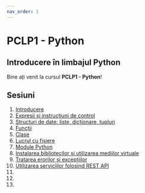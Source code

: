 ```yaml
---
nav_order: 1
---
```

# PCLP1 - Python

## Introducere în limbajul Python

Bine ați venit la cursul **PCLP1 - Python**!

## Sesiuni

1. [Introducere](./intro/intro.md)
1. [Expresii și instrucțiuni de control](./02-expressions/00-index.md)
1. [Structuri de date: liste, dicționare, tupluri](./03-data-structures/intro.md)
1. [Funcții](./04-functions/intro.md)
1. [Clase](./05-classes/intro.md)
1. [Lucrul cu fișiere](./06-files/intro.md)
1. [Module Python](./07-modules/intro.md)
1. [Instalarea bibliotecilor și utilizarea mediilor virtuale](./08-libs-venv/intro.md)
1. [Tratarea erorilor și excepțiilor](./09-exceptionsi/intro.md)
1. [Utilizarea serviciilor folosind REST API](./advanced-meta/advanced-meta.md)
1. [](./advanced-meta/advanced-meta.md)
1. [](./advanced-meta/advanced-meta.md)
1. [](./advanced-meta/advanced-meta.md)
